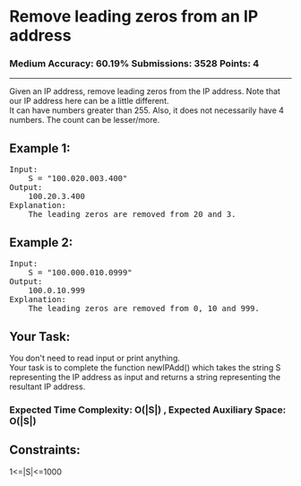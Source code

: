 # Remove leading zeros from an IP address
### Medium Accuracy: 60.19% Submissions: 3528 Points: 4
---

Given an IP address, remove leading zeros from the IP address. Note that our IP address here can be a little different.\
It can have numbers greater than 255. Also, it does not necessarily have 4 numbers. The count can be lesser/more.

## Example 1:
<pre>
Input:
	S = "100.020.003.400"
Output:
	100.20.3.400
Explanation:
	The leading zeros are removed from 20 and 3.
</pre>

## Example 2:
<pre>
Input:
	S = "100.000.010.0999"
Output:
	100.0.10.999
Explanation:
	The leading zeros are removed from 0, 10 and 999.
</pre>

## Your Task:
You don't need to read input or print anything.\
Your task is to complete the function newIPAdd() which takes the string S representing the IP address as input and returns a string representing the resultant IP address.

### Expected Time Complexity: O(|S|) , Expected Auxiliary Space: O(|S|)


## Constraints:
1<=|S|<=1000